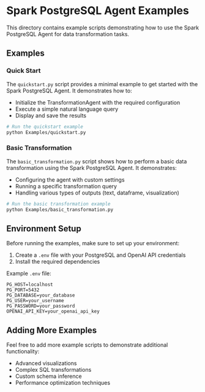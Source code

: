 # Spark PostgreSQL Agent Examples

This directory contains example scripts demonstrating how to use the Spark PostgreSQL Agent for data transformation tasks.

## Examples

### Quick Start

The `quickstart.py` script provides a minimal example to get started with the Spark PostgreSQL Agent. It demonstrates how to:

- Initialize the TransformationAgent with the required configuration
- Execute a simple natural language query
- Display and save the results

```bash
# Run the quickstart example
python Examples/quickstart.py
```

### Basic Transformation

The `basic_transformation.py` script shows how to perform a basic data transformation using the Spark PostgreSQL Agent. It demonstrates:

- Configuring the agent with custom settings
- Running a specific transformation query
- Handling various types of outputs (text, dataframe, visualization)

```bash
# Run the basic transformation example
python Examples/basic_transformation.py
```

## Environment Setup

Before running the examples, make sure to set up your environment:

1. Create a `.env` file with your PostgreSQL and OpenAI API credentials
2. Install the required dependencies

Example `.env` file:
```
PG_HOST=localhost
PG_PORT=5432
PG_DATABASE=your_database
PG_USER=your_username
PG_PASSWORD=your_password
OPENAI_API_KEY=your_openai_api_key
```

## Adding More Examples

Feel free to add more example scripts to demonstrate additional functionality:

- Advanced visualizations
- Complex SQL transformations
- Custom schema inference
- Performance optimization techniques 